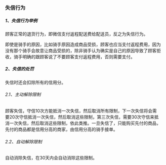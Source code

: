 ### 失信行为

##### 1、失信行为举例

顾客正常的退货行为，即微信支付返程配送费给配送员，反之为失信行为。

即使是骑手的原因，比如骑手原因造成商品受损，顾客也应当支付返程费用，因为没有那个骑手会故意让商品受损的，除非骑手认为确实是自己的原因导致了顾客拒收，骑手明确的跟顾客说了不要顾客支付返程费用，否则需要支付。

##### 2、失信的处罚

失信时还会扣除所有的信用分。

###### 2.1、主动解除限制

顾客失信，守信10次方能抵消一次失信，然后取消所有限制，下一次失信将会需要20次守信抵消一次失信，然后取消这些限制，第三次失信，需要30次守信来抵消一次失信，然后取消这些限制，依此类推。一旦失信了，只能购买先付的商品，先付的商品都是信用分高的商家，由信用分高的骑手接单。

###### 2.2、自动解除限制

自动消除失信，在30天内会自动消除这些限制。